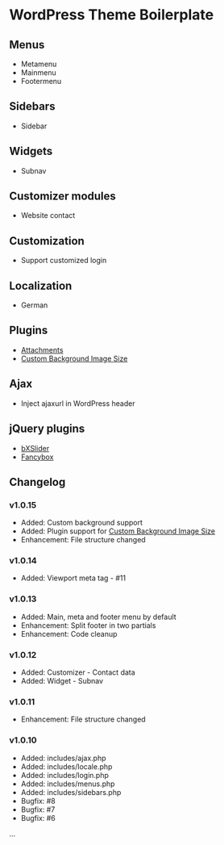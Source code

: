 # WordPress Theme Boilerplate

## Menus
* Metamenu
* Mainmenu
* Footermenu

## Sidebars

* Sidebar

## Widgets

* Subnav

## Customizer modules

* Website contact

## Customization

* Support customized login

## Localization

* German

## Plugins

* [Attachments](http://wordpress.org/plugins/attachments/)
* [Custom Background Image Size](https://github.com/Horttcore/Custom-Background-Image-Size)

## Ajax

* Inject ajaxurl in WordPress header

## jQuery plugins

* [bXSlider](http://bxslider.com/)
* [Fancybox](http://fancyapps.com/fancybox/)

## Changelog

### v1.0.15

* Added: Custom background support
* Added: Plugin support for [Custom Background Image Size](https://github.com/Horttcore/Custom-Background-Image-Size)
* Enhancement: File structure changed

### v1.0.14

* Added: Viewport meta tag - #11

### v1.0.13

* Added: Main, meta and footer menu by default
* Enhancement: Split footer in two partials
* Enhancement: Code cleanup

### v1.0.12

* Added: Customizer - Contact data
* Added: Widget - Subnav

### v1.0.11

* Enhancement: File structure changed

### v1.0.10

* Added: includes/ajax.php
* Added: includes/locale.php
* Added: includes/login.php
* Added: includes/menus.php
* Added: includes/sidebars.php
* Bugfix: #8
* Bugfix: #7
* Bugfix: #6

…
